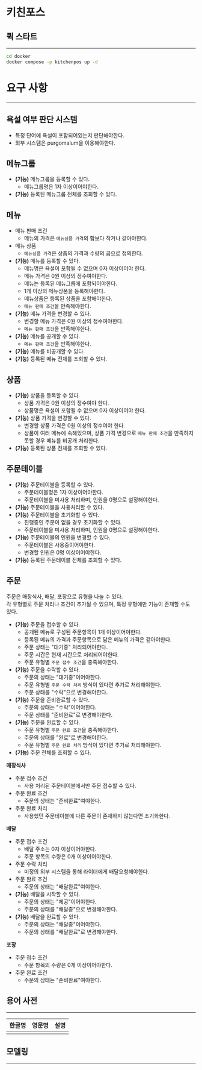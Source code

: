 # 키친포스

## 퀵 스타트

---
```sh
cd docker
docker compose -p kitchenpos up -d
```

# 요구 사항

---
## 욕설 여부 판단 시스템
- 특정 단어에 욕설이 포함되어있는지 판단해야한다.
- 외부 시스템은 purgomalum을 이용해야한다.

## 메뉴그룹
- **(기능)** 메뉴그룹을 등록할 수 있다.
  - 메뉴그룹명은 1자 이상이어야한다.
- **(기능)** 등록된 메뉴그룹 전체를 조회할 수 있다.

## 메뉴
- 메뉴 판매 조건
  - 메뉴의 가격은 `메뉴상품 가격`의 합보다 작거나 같아야한다.
- 메뉴 상품
  - `메뉴상품 가격`은 상품의 가격과 수량의 곱으로 정의한다.
- **(기능)** 메뉴를 등록할 수 있다.
  - 메뉴명은 욕설이 포함될 수 없으며 0자 이상이어야 한다.
  - 메뉴 가격은 0원 이상의 정수여야한다.
  - 메뉴는 등록된 메뉴그룹에 포함되어야한다.
  - 1개 이상의 메뉴상품을 등록해야한다.
  - 메뉴상품은 등록된 상품을 포함해야한다.
  - `메뉴 판매 조건`을 만족해야한다.
- **(기능)** 메뉴 가격을 변경할 수 있다.
  - 변경할 메뉴 가격은 0원 이상의 정수여야한다.
  - `메뉴 판매 조건`을 만족해야한다.
- **(기능)** 메뉴를 공개할 수 있다.
  - `메뉴 판매 조건`을 만족해야한다.
- **(기능)** 메뉴를 비공개할 수 있다. 
- **(기능)** 등록된 메뉴 전체를 조회할 수 있다.

## 상품
- **(기능)** 상품을 등록할 수 있다.
  - 상품 가격은 0원 이상의 정수여야 한다.
  - 상품명은 욕설이 포함될 수 없으며 0자 이상이어야 한다.
- **(기능)** 상품 가격을 변경할 수 있다.
  - 변경할 상품 가격은 0원 이상의 정수여야 한다.
  - 상품이 여러 메뉴에 속해있으며, 상품 가격 변경으로 `메뉴 판매 조건`을 만족하지 못할 경우 메뉴를 비공개 처리한다.
- **(기능)** 등록된 상품 전체를 조회할 수 있다.

## 주문테이블
- **(기능)** 주문테이블을 등록할 수 있다.
  - 주문테이블명은 1자 이상이어야한다.
  - 주문테이블을 미사용 처리하며, 인원을 0명으로 설정해야한다.
- **(기능)** 주문테이블을 사용처리할 수 있다.
- **(기능)** 주문테이블을 초기화할 수 있다.
  - 진행중인 주문이 없을 경우 초기화할 수 있다.
  - 주문테이블을 미사용 처리하며, 인원을 0명으로 설정해야한다.
- **(기능)** 주문테이블의 인원을 변경할 수 있다.
  - 주문테이블은 사용중이어야한다.
  - 변경할 인원은 0명 이상이어야한다.
- **(기능)** 등록된 주문테이블 전체를 조회할 수 있다.

## 주문
주문은 매장식사, 배달, 포장으로 유형을 나눌 수 있다.  
각 유형별로 주문 처리나 조건이 추가될 수 있으며, 특정 유형에만 기능이 존재할 수도 있다.

- **(기능)** 주문을 접수할 수 있다.
  - 공개된 메뉴로 구성된 주문항목이 1개 이상이어야한다.
  - 등록된 메뉴의 가격과 주문항목으로 담은 메뉴의 가격은 같아야한다.
  - 주문 상태는 "대기중" 처리되어야한다.
  - 주문 시간은 현재 시간으로 처리되어야한다.
  - 주문 유형별 `주문 접수 조건`을 충족해야한다.
- **(기능)** 주문을 수락할 수 있다.
  - 주문의 상태는 "대기중"이어야한다.
  - 주문 유형별 `주문 수락 처리` 방식이 있다면 추가로 처리해야한다.
  - 주문 상태를 "수락"으로 변경해야한다.
- **(기능)** 주문을 준비완료할 수 있다.
  - 주문의 상태는 "수락"이어야한다.
  - 주문 상태를 "준비완료"로 변경해야한다.
- **(기능)** 주문을 완료할 수 있다.
  - 주문 유형별 `주문 완료 조건`을 충족해야한다.
  - 주문의 상태를 "완료"로 변경해야한다.
  - 주문 유형별 `주문 완료 처리` 방식이 있다면 추가로 처리해야한다.
- **(기능)** 주문 전체를 조회할 수 있다.

**매장식사**
- 주문 접수 조건
  - 사용 처리된 주문테이블에서만 주문 접수할 수 있다.
- 주문 완료 조건
  - 주문의 상태는 "준비완료"여야한다.
- 주문 완료 처리
  - 사용했던 주문테이블에 다른 주문이 존재하지 않는다면 초기화한다.

**배달**
- 주문 접수 조건
    - 배달 주소는 0자 이상이어야한다.
    - 주문 항목의 수량은 0개 이상이어야한다.
- 주문 수락 처리
  - 미정의 외부 시스템을 통해 라이더에게 배달요청해야한다.
- 주문 완료 조건
  - 주문의 상태는 "배달완료"여야한다.
- **(기능)** 배달을 시작할 수 있다.
  - 주문의 상태는 "제공"이어야한다.
  - 주문의 상태를 "배달중"으로 변경해야한다.
- **(기능)** 배달을 완료할 수 있다.
  - 주문의 상태는 "배달중"이어야한다.
  - 주문의 상태를 "배달완료"로 변경해야한다.

**포장**
- 주문 접수 조건
  - 주문 항목의 수량은 0개 이상이어야한다.
- 주문 완료 조건
  - 주문의 상태는 "준비완료"여야한다.
  
## 용어 사전

---
| 한글명 | 영문명 | 설명 |
| --- | --- | --- |
|  |  |  |

## 모델링

---

